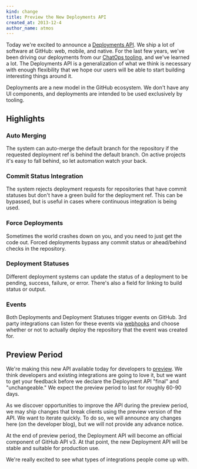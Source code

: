 ```yaml
---
kind: change
title: Preview the New Deployments API
created_at: 2013-12-4
author_name: atmos
---
```


Today we're excited to announce a [Deployments API][docs]. We ship a lot of
software at GitHub: web, mobile, and native. For the last few years, we've been
driving our deployments from our [ChatOps tooling][chatops], and we've learned a
lot. The Deployments API is a generalization of what we think is necessary with
enough flexibility that we hope our users will be able to start building
interesting things around it.

Deployments are a new model in the GitHub ecosystem. We don't have any UI
components, and deployments are intended to be used exclusively by tooling.

## Highlights

### Auto Merging

The system can auto-merge the default branch for the repository if the
requested deployment ref is behind the default branch. On active projects it's
easy to fall behind, so let automation watch your back.

### Commit Status Integration

The system rejects deployment requests for repositories that have commit
statuses but don't have a green build for the deployment ref. This can be
bypassed, but is useful in cases where continuous integration is being used.

### Force Deployments

Sometimes the world crashes down on you, and you need to just get the code out.
Forced deployments bypass any commit status or ahead/behind checks in the
repository.

### Deployment Statuses

Different deployment systems can update the status of a deployment to be
pending, success, failure, or error. There's also a field for linking to
build status or output.

### Events

Both Deployments and Deployment Statuses trigger events on GitHub. 3rd party
integrations can listen for these events via [webhooks][hooks] and choose
whether or not to actually deploy the repository that the event was created for.

## Preview Period

We're making this new API available today for developers to
[preview][preview-mode]. We think developers and existing integrations are
going to love it, but we want to get your feedback before we declare the
Deployment API "final" and "unchangeable." We expect the preview period to last
for roughly 60-90 days.

As we discover opportunities to improve the API during the preview period, we
may ship changes that break clients using the preview version of the API. We
want to iterate quickly. To do so, we will announce any changes here (on the
developer blog), but we will not provide any advance notice.

At the end of preview period, the Deployment API will become an official
component of GitHub API v3. At that point, the new Deployment API will be
stable and suitable for production use.

We're really excited to see what types of integrations people come up with.

[docs]: /v3/repos/deployments/
[hooks]: /v3/repos/hooks/
[preview-mode]: /v3/repos/deployments/#preview-mode
[chatops]: https://speakerdeck.com/jnewland/chatops
[contact]: https://github.com/contact?form[subject]=Deployments+API
